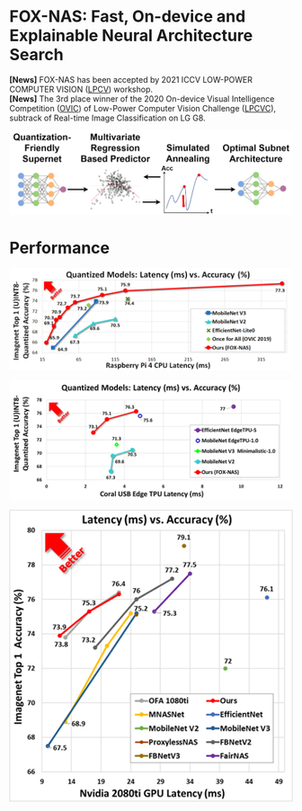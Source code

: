 # FOX-NAS: Fast, On-device and Explainable Neural Architecture Search

**[News]** FOX-NAS has been accepted by 2021 ICCV LOW-POWER COMPUTER VISION ([LPCV](https://lpcv.ai/2021ICCV/call-for-papers)) workshop.  
**[News]** The 3rd place winner of the 2020 On-device Visual Intelligence Competition ([OVIC](https://lpcv.ai/2020CVPR/ovic-track)) of Low-Power Computer Vision Challenge ([LPCVC](https://lpcv.ai/)), subtrack of Real-time Image Classification on LG G8.  

![](https://raw.githubusercontent.com/great8nctu/FOX-NAS/main/figures/1.png)

# Performance

![](https://raw.githubusercontent.com/great8nctu/FOX-NAS/main/figures/2.png)

![](https://raw.githubusercontent.com/great8nctu/FOX-NAS/main/figures/3.png)

![](https://raw.githubusercontent.com/great8nctu/FOX-NAS/main/figures/4.png)
